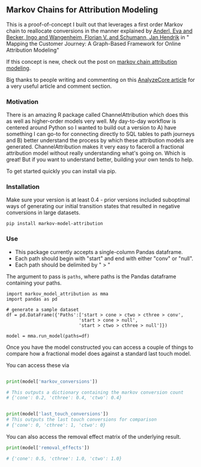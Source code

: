  
## Markov Chains for Attribution Modeling

This is a proof-of-concept I built out that leverages a first order Markov chain to reallocate conversions in the manner explained by [Anderl, Eva and Becker, Ingo and Wangenheim, Florian V. and Schumann, Jan Hendrik](https://papers.ssrn.com/sol3/papers.cfm?abstract_id=2343077) in " Mapping the Customer Journey: A Graph-Based Framework for Online Attribution Modeling"

If this concept is new, check out the post on [markov chain attribution modeling](https://jeremy.so/24652/building-an-attribution-model-with-markov-chains).   

Big thanks to people writing and commenting on this [AnalyzeCore article](https://analyzecore.com/2016/08/03/attribution-model-r-part-1/) for a very useful article and comment section.

### Motivation

There is an amazing R package called ChannelAttribution which does this as well as higher-order models very well.  My day-to-day workflow is centered around Python so I wanted to build out a version to A) have something I can go-to for connecting directly to SQL tables to path journeys and B) better understand the process by which these attribution models are generated.  ChannelAttribution makes it very easy to faceroll a fractional attribution model without really understanding what's going on.  Which is great!  But if you want to understand better, building your own tends to help.

To get started quickly you can install via pip.

### Installation
Make sure your version is at least 0.4 - prior versions included suboptimal ways of generating our initial transition states that resulted in negative conversions in large datasets.
```#python
pip install markov-model-attribution
```

### Use
* This package currently accepts a single-column Pandas dataframe. 
* Each path should begin with "start" and end with either "conv" or "null".
* Each path should be delimited by " > "

The argument to pass is ```paths```, where paths is the Pandas dataframe containing your paths.


```#python
import markov_model_attribution as mma
import pandas as pd

# generate a sample dataset
df = pd.DataFrame({'Paths':['start > cone > ctwo > cthree > conv',
                           'start > cone > null',
                           'start > ctwo > cthree > null']})

model = mma.run_model(paths=df)

```

Once you have the model constructed you can access a couple of things to compare how a fractional model does against a standard last touch model.

You can access these via

```python

print(model['markov_conversions'])

# This outputs a dictionary containing the markov conversion count
# {'cone': 0.2, 'cthree': 0.4, 'ctwo': 0.4}


print(model['last_touch_conversions'])
# This outputs the last touch conversions for comparison
# {'cone': 0, 'cthree': 1, 'ctwo': 0}
```

You can also access the removal effect matrix of the underlying result.  

```python
print(model['removal_effects'])

# {'cone': 0.5, 'cthree': 1.0, 'ctwo': 1.0}
```

